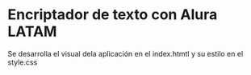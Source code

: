 <h1>Encriptador de texto con Alura LATAM</h1>
<p>Se desarrolla el visual dela aplicación en el index.htmtl y su estilo en el style.css</p>